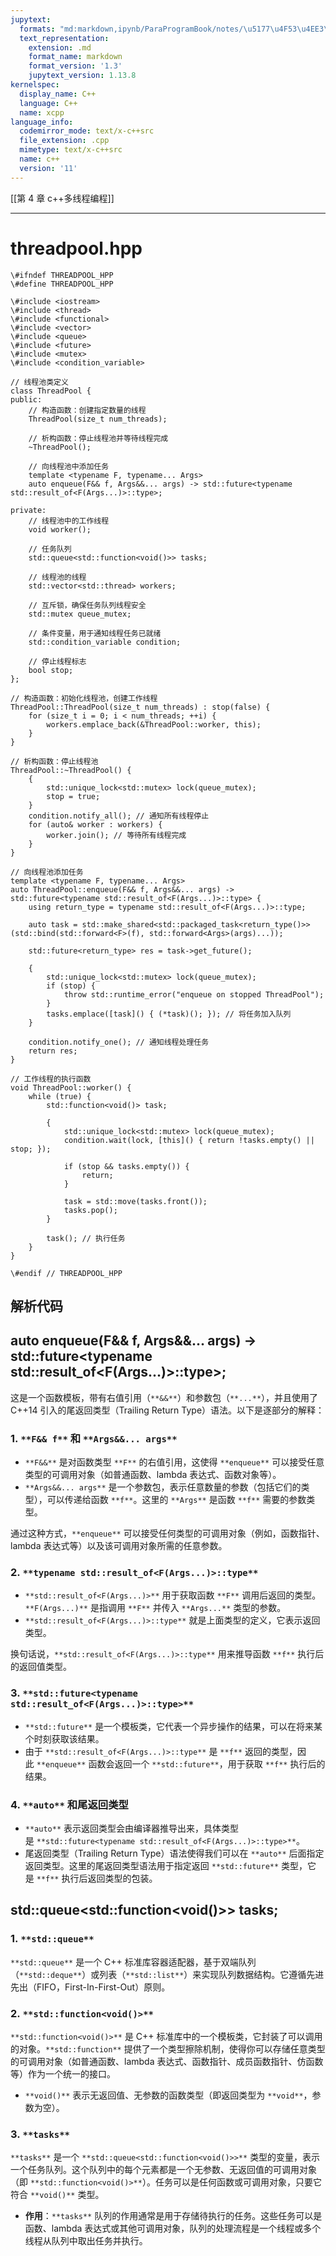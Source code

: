 ```yaml
---
jupytext:
  formats: "md:markdown,ipynb/ParaProgramBook/notes/\u5177\u4F53\u4EE3\u7801-gpt.ipynb:notebook"
  text_representation:
    extension: .md
    format_name: markdown
    format_version: '1.3'
    jupytext_version: 1.13.8
kernelspec:
  display_name: C++
  language: C++
  name: xcpp
language_info:
  codemirror_mode: text/x-c++src
  file_extension: .cpp
  mimetype: text/x-c++src
  name: c++
  version: '11'
---
```


[[第 4 章 c++多线程编程]]

---

# threadpool.hpp

```
\#ifndef THREADPOOL_HPP
\#define THREADPOOL_HPP

\#include <iostream>
\#include <thread>
\#include <functional>
\#include <vector>
\#include <queue>
\#include <future>
\#include <mutex>
\#include <condition_variable>

// 线程池类定义
class ThreadPool {
public:
    // 构造函数：创建指定数量的线程
    ThreadPool(size_t num_threads);
    
    // 析构函数：停止线程池并等待线程完成
    ~ThreadPool();
    
    // 向线程池中添加任务
    template <typename F, typename... Args>
    auto enqueue(F&& f, Args&&... args) -> std::future<typename std::result_of<F(Args...)>::type>;

private:
    // 线程池中的工作线程
    void worker();

    // 任务队列
    std::queue<std::function<void()>> tasks;

    // 线程池的线程
    std::vector<std::thread> workers;

    // 互斥锁，确保任务队列线程安全
    std::mutex queue_mutex;
    
    // 条件变量，用于通知线程任务已就绪
    std::condition_variable condition;

    // 停止线程标志
    bool stop;
};

// 构造函数：初始化线程池，创建工作线程
ThreadPool::ThreadPool(size_t num_threads) : stop(false) {
    for (size_t i = 0; i < num_threads; ++i) {
        workers.emplace_back(&ThreadPool::worker, this);
    }
}

// 析构函数：停止线程池
ThreadPool::~ThreadPool() {
    {
        std::unique_lock<std::mutex> lock(queue_mutex);
        stop = true;
    }
    condition.notify_all(); // 通知所有线程停止
    for (auto& worker : workers) {
        worker.join(); // 等待所有线程完成
    }
}

// 向线程池添加任务
template <typename F, typename... Args>
auto ThreadPool::enqueue(F&& f, Args&&... args) -> std::future<typename std::result_of<F(Args...)>::type> {
    using return_type = typename std::result_of<F(Args...)>::type;

    auto task = std::make_shared<std::packaged_task<return_type()>>(std::bind(std::forward<F>(f), std::forward<Args>(args)...));

    std::future<return_type> res = task->get_future();

    {
        std::unique_lock<std::mutex> lock(queue_mutex);
        if (stop) {
            throw std::runtime_error("enqueue on stopped ThreadPool");
        }
        tasks.emplace([task]() { (*task)(); }); // 将任务加入队列
    }

    condition.notify_one(); // 通知线程处理任务
    return res;
}

// 工作线程的执行函数
void ThreadPool::worker() {
    while (true) {
        std::function<void()> task;

        {
            std::unique_lock<std::mutex> lock(queue_mutex);
            condition.wait(lock, [this]() { return !tasks.empty() || stop; });

            if (stop && tasks.empty()) {
                return;
            }

            task = std::move(tasks.front());
            tasks.pop();
        }

        task(); // 执行任务
    }
}

\#endif // THREADPOOL_HPP
```

## 解析代码

## auto enqueue(F&& f, Args&&... args) -> std::future<typename std::result_of<F(Args...)>::type>;

这是一个函数模板，带有右值引用（`**&&**`）和参数包（`**...**`），并且使用了 C++14 引入的尾返回类型（Trailing Return Type）语法。以下是逐部分的解释：

### **1.** `**F&& f**` **和** `**Args&&... args**`

- `**F&&**` 是对函数类型 `**F**` 的右值引用，这使得 `**enqueue**` 可以接受任意类型的可调用对象（如普通函数、lambda 表达式、函数对象等）。
- `**Args&&... args**` 是一个参数包，表示任意数量的参数（包括它们的类型），可以传递给函数 `**f**`。这里的 `**Args**` 是函数 `**f**` 需要的参数类型。

通过这种方式，`**enqueue**` 可以接受任何类型的可调用对象（例如，函数指针、lambda 表达式等）以及该可调用对象所需的任意参数。

### **2.** `**typename std::result_of<F(Args...)>::type**`

- `**std::result_of<F(Args...)>**` 用于获取函数 `**F**` 调用后返回的类型。`**F(Args...)**` 是指调用 `**F**` 并传入 `**Args...**` 类型的参数。
- `**std::result_of<F(Args...)>::type**` 就是上面类型的定义，它表示返回类型。

换句话说，`**std::result_of<F(Args...)>::type**` 用来推导函数 `**f**` 执行后的返回值类型。

### **3.** `**std::future<typename std::result_of<F(Args...)>::type>**`

- `**std::future**` 是一个模板类，它代表一个异步操作的结果，可以在将来某个时刻获取该结果。
- 由于 `**std::result_of<F(Args...)>::type**` 是 `**f**` 返回的类型，因此 `**enqueue**` 函数会返回一个 `**std::future**`，用于获取 `**f**` 执行后的结果。

### **4.** `**auto**` **和尾返回类型**

- `**auto**` 表示返回类型会由编译器推导出来，具体类型是 `**std::future<typename std::result_of<F(Args...)>::type>**`。
- 尾返回类型（Trailing Return Type）语法使得我们可以在 `**auto**` 后面指定返回类型。这里的尾返回类型语法用于指定返回 `**std::future**` 类型，它是 `**f**` 执行后返回类型的包装。

## std::queue<std::function<void()>> tasks;

### **1.** `**std::queue**`

`**std::queue**` 是一个 C++ 标准库容器适配器，基于双端队列（`**std::deque**`）或列表（`**std::list**`）来实现队列数据结构。它遵循先进先出（FIFO，First-In-First-Out）原则。

### **2.** `**std::function<void()>**`

`**std::function<void()>**` 是 C++ 标准库中的一个模板类，它封装了可以调用的对象。`**std::function**` 提供了一个类型擦除机制，使得你可以存储任意类型的可调用对象（如普通函数、lambda 表达式、函数指针、成员函数指针、仿函数等）作为一个统一的接口。

- `**void()**` 表示无返回值、无参数的函数类型（即返回类型为 `**void**`，参数为空）。

### **3.** `**tasks**`

`**tasks**` 是一个 `**std::queue<std::function<void()>>**` 类型的变量，表示一个任务队列。这个队列中的每个元素都是一个无参数、无返回值的可调用对象（即 `**std::function<void()>**`）。任务可以是任何函数或可调用对象，只要它符合 `**void()**` 类型。

- **作用**：`**tasks**` 队列的作用通常是用于存储待执行的任务。这些任务可以是函数、lambda 表达式或其他可调用对象，队列的处理流程是一个线程或多个线程从队列中取出任务并执行。
